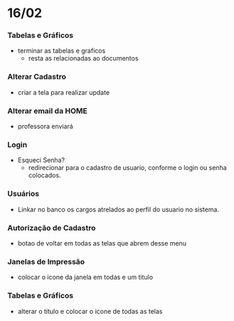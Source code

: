 # 16/02

### Tabelas e Gráficos
* terminar as tabelas e graficos
    * resta as relacionadas ao documentos

### Alterar Cadastro
* criar a tela para realizar update
    

### Alterar email da HOME
* professora enviará

### Login
* Esqueci Senha?
    * redirecionar para o cadastro de usuario, conforme o login ou senha colocados.

### Usuários
* Linkar no banco os cargos atrelados ao perfil do usuario no sistema.

### Autorização de Cadastro
* botao de voltar em todas as telas que abrem desse menu

### Janelas de Impressão
* colocar o icone da janela em todas e um titulo

### Tabelas e Gráficos
* alterar o titulo e colocar o icone de todas as telas



